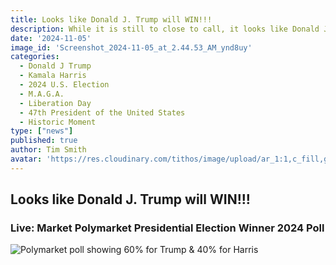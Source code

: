 ```yaml
---
title: Looks like Donald J. Trump will WIN!!!
description: While it is still to close to call, it looks like Donald J. Trump will become the 47th President of the United States!
date: '2024-11-05'
image_id: 'Screenshot_2024-11-05_at_2.44.53_AM_ynd8uy'
categories:
  - Donald J Trump
  - Kamala Harris
  - 2024 U.S. Election
  - M.A.G.A.
  - Liberation Day
  - 47th President of the United States
  - Historic Moment
type: ["news"]
published: true
author: Tim Smith
avatar: 'https://res.cloudinary.com/tithos/image/upload/ar_1:1,c_fill,g_auto,q_auto:eco,r_max,w_100/v1703907649/me_f8wxaa.avif'
---
```


<script>
  import { ExternalLink, Polymarket } from '../lib';
  import { CldImage } from 'svelte-cloudinary';
</script>

<CldImage
  width='100%'
  src='Screenshot_2024-11-05_at_2.44.53_AM_ynd8uy'
  alt='Looks like Donald J. Trump will WIN!!!'
  aspect-ratio='16:9'
/>

## Looks like Donald J. Trump will WIN!!!

### Live: Market Polymarket Presidential Election Winner 2024 Poll

<Polymarket />

<Image
  src="https://res.cloudinary.com/tithos/image/upload/c_scale,f_auto,q_auto:eco,w_1200/v1730803526/Screenshot_2024-11-05_at_2.44.53_AM_ynd8uy.png"
  alt="Polymarket poll showing 60% for Trump & 40% for Harris"
/>



